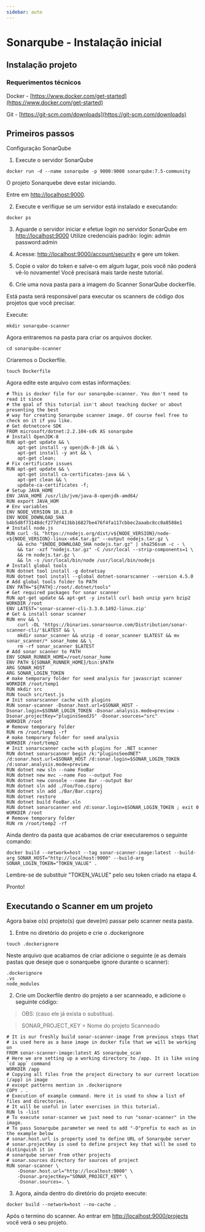 ```yaml
---
sidebar: auto
---
```

# Sonarqube - Instalação inicial

## Instalação projeto

### Requerimentos técnicos

Docker - [https://www.docker.com/get-started](https://www.docker.com/get-started)

Git - [https://git-scm.com/downloads](https://git-scm.com/downloads)

## Primeiros passos

Configuração SonarQube

1. Execute o servidor SonarQube

```
docker run -d --name sonarqube -p 9000:9000 sonarqube:7.5-community
```

O projeto Sonarquebe deve estar iniciando.

Entre em [http://localhost:9000](http://localhost:9000).

2. Execute e verifique se um servidor está instalado e executando:

```
docker ps
```

3. Aguarde o servidor iniciar e efetue login no servidor SonarQube em [http://localhost:9000](http://localhost:9000) Utilize credenciais padrão: login: admin password:admin

4. Acesse: [http://localhost:9000/account/security](http://localhost:9000/account/security) e gere um token.

5. Copie o valor do token e salve-o em algum lugar, pois você não poderá vê-lo novamente! Você precisará mais tarde neste tutorial.

6. Crie uma nova pasta para a imagem do Scanner SonarQube dockerfile.

Está pasta será responsável para executar os scanners de código dos projetos que você precisar.

Execute:

```
mkdir sonarqube-scanner
```

Agora entraremos na pasta para criar os arquivos docker.

```
cd sonarqube-scanner
```

Criaremos o Dockerfile.

```
touch Dockerfile
```

Agora edite este arquivo com estas informações:

```docker
# This is docker file for our sonarqube-scanner. You don't need to read it since
# the goal of this tutorial isn't about teaching docker or about presenting the best
# way for creating Sonarqube scanner image. Of course feel free to check on it if you like.
# Get dotnetcore SDK
FROM microsoft/dotnet:2.2.104-sdk AS sonarqube
# Install OpenJDK-8
RUN apt-get update && \
    apt-get install -y openjdk-8-jdk && \
    apt-get install -y ant && \
    apt-get clean;
# Fix certificate issues
RUN apt-get update && \
    apt-get install ca-certificates-java && \
    apt-get clean && \
    update-ca-certificates -f;
# Setup JAVA_HOME
ENV JAVA_HOME /usr/lib/jvm/java-8-openjdk-amd64/
RUN export JAVA_HOM
# Env variables
ENV NODE_VERSION 10.13.0
ENV NODE_DOWNLOAD_SHA b4b5d8f73148dcf277df413bb16827be476f4fa117cbbec2aaabc8cc0a8588e1
# Install node.js
RUN curl -SL "https://nodejs.org/dist/v${NODE_VERSION}/node-v${NODE_VERSION}-linux-x64.tar.gz" --output nodejs.tar.gz \
    && echo "$NODE_DOWNLOAD_SHA nodejs.tar.gz" | sha256sum -c - \
    && tar -xzf "nodejs.tar.gz" -C /usr/local --strip-components=1 \
    && rm nodejs.tar.gz \
    && ln -s /usr/local/bin/node /usr/local/bin/nodejs
# Install global tools
RUN dotnet tool install -g dotnetsay
RUN dotnet tool install --global dotnet-sonarscanner --version 4.5.0
# Add global tools folder to PATH
ENV PATH="${PATH}:/root/.dotnet/tools"
# Get required packages for sonar scanner
RUN apt-get update && apt-get -y install curl bash unzip yarn bzip2
WORKDIR /root
ENV LATEST='sonar-scanner-cli-3.3.0.1492-linux.zip'
# Get & install sonar scanner
RUN env && \
    curl -OL 'https://binaries.sonarsource.com/Distribution/sonar-scanner-cli/'$LATEST && \
    mkdir sonar_scanner && unzip -d sonar_scanner $LATEST && mv sonar_scanner/* sonar_home && \
    rm -rf sonar_scanner $LATEST
# Add sonar scanner to PATH
ENV SONAR_RUNNER_HOME=/root/sonar_home
ENV PATH ${SONAR_RUNNER_HOME}/bin:$PATH
ARG SONAR_HOST
ARG SONAR_LOGIN_TOKEN
# make temporary folder for seed analysis for javascript scanner
WORKDIR /root/temp1
RUN mkdir src
RUN touch src/test.js
# Init sonarscanner cache with plugins
RUN sonar-scanner -Dsonar.host.url=$SONAR_HOST -Dsonar.login=$SONAR_LOGIN_TOKEN -Dsonar.analysis.mode=preview -Dsonar.projectKey="pluginsSeedJS" -Dsonar.sources="src"
WORKDIR /root
# Remove temporary folder
RUN rm /root/temp1 -rf
# make temporary folder for seed analysis
WORKDIR /root/temp2
# Init sonarscanner cache with plugins for .NET scanner
RUN dotnet sonarscanner begin /k:"pluginsSeedNET" /d:sonar.host.url=$SONAR_HOST /d:sonar.login=$SONAR_LOGIN_TOKEN /d:sonar.analysis.mode=preview
RUN dotnet new sln --name FooBar
RUN dotnet new mvc --name Foo --output Foo
RUN dotnet new console --name Bar --output Bar
RUN dotnet sln add ./Foo/Foo.csproj
RUN dotnet sln add ./Bar/Bar.csproj
RUN dotnet restore
RUN dotnet build FooBar.sln
RUN dotnet sonarscanner end /d:sonar.login=$SONAR_LOGIN_TOKEN ; exit 0
WORKDIR /root
# Remove temporary folder
RUN rm /root/temp2 -rf
```

Ainda dentro da pasta que acabamos de criar executaremos o seguinte comando:

```
docker build --network=host --tag sonar-scanner-image:latest --build-arg SONAR_HOST="http://localhost:9000" --build-arg SONAR_LOGIN_TOKEN="TOKEN_VALUE" .
```

Lembre-se de substituir "TOKEN_VALUE" pelo seu token criado na etapa 4.

Pronto!

## Executando o Scanner em um projeto

Agora baixe o(s) projeto(s) que deve(m) passar pelo scanner nesta pasta.

1. Entre no diretório do projeto e crie o .dockerignore

```
touch .dockerignore
```

Neste arquivo que acabamos de criar adicione o seguinte (e as demais pastas que deseje que o sonarquebe ignore durante o scanner):

```
.dockerignore
.vs
node_modules
```

2. Crie um Dockerfile dentro do projeto a ser scanneado, e adicione o seguinte código:

> OBS: (caso ele já exista o substitua).

> SONAR_PROJECT_KEY = Nome do projeto Scanneado

```
# It is our freshly build sonar-scanner-image from previous steps that
# is used here as a base image in docker file that we will be working on
FROM sonar-scanner-image:latest AS sonarqube_scan
# Here we are setting up a working directory to /app. It is like using `cd app` command
WORKDIR /app
# Copying all files from the project directory to our current location (/app) in image
# except patterns mention in .dockerignore
COPY . .
# Execution of example command. Here it is used to show a list of files and directories.
# It will be useful in later exercises in this tutorial.
RUN ls -list
# To execute sonar-scanner we just need to run "sonar-scanner" in the image.
# To pass Sonarqube parameter we need to add "-D"prefix to each as in the example below
# sonar.host.url is property used to define URL of Sonarqube server
# sonar.projectKey is used to define project key that will be used to distinguish it in
# sonarqube server from other projects
# sonar.sources directory for sources of project
RUN sonar-scanner \
    -Dsonar.host.url="http://localhost:9000" \
    -Dsonar.projectKey="SONAR_PROJECT_KEY" \
    -Dsonar.sources=. \

```

3. Agora, ainda dentro do diretório do projeto execute:

```
docker build --network=host --no-cache .
```

Após o termino do scanner. Ao entrar em [http://localhost:9000/projects](http://localhost:9000/projects) você verá o seu projeto.
